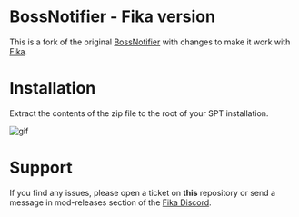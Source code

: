 # BossNotifier - Fika version
This is a fork of the original [BossNotifier](https://github.com/m-barneto/BossNotifier) with changes to make it work with [Fika](https://project-fika.gitbook.io/wiki).

# Installation
Extract the contents of the zip file to the root of your SPT installation.

![gif](https://i.imgur.com/mZ1aLrW.gif)

# Support
If you find any issues, please open a ticket on **this** repository or send a message in mod-releases section of the [Fika Discord](https://discord.gg/project-fika).
